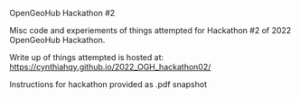 OpenGeoHub Hackathon #2

Misc code and experiements of things attempted for Hackathon #2 of 2022 OpenGeoHub Hackathon.

Write up of things attempted is hosted at: https://cynthiahqy.github.io/2022_OGH_hackathon02/

Instructions for hackathon provided as .pdf snapshot
